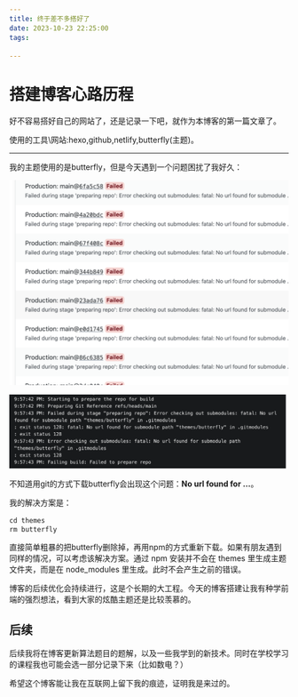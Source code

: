 ```yaml
---
title: 终于差不多搭好了
date: 2023-10-23 22:25:00
tags:

---
```


# 搭建博客心路历程

好不容易搭好自己的网站了，还是记录一下吧，就作为本博客的第一篇文章了。

使用的工具\网站:hexo,github,netlify,butterfly(主题)。

[搭建教程]: https://blog.cuijiacai.com/blog-building/
[美化教程]: https://butterfly.js.org/

---

我的主题使用的是butterfly，但是今天遇到一个问题困扰了我好久：

![image-20231023223200918](./assets/image-20231023223200918-8078222.png)

![image-20231023223254155](./assets/image-20231023223254155-8078239.png)

不知道用git的方式下载butterfly会出现这个问题：**No url found for …**。

我的解决方案是：

```
cd themes
rm butterfly
```

直接简单粗暴的把butterfly删除掉，再用npm的方式重新下载。如果有朋友遇到同样的情况，可以考虑该解决方案。通过 npm 安装并不会在 themes 里生成主题文件夹，而是在 node_modules 里生成。此时不会产生之前的错误。

博客的后续优化会持续进行，这是个长期的大工程。今天的博客搭建让我有种学前端的强烈想法，看到大家的炫酷主题还是比较羡慕的。



## 后续

后续我将在博客更新算法题目的题解，以及一些我学到的新技术。同时在学校学习的课程我也可能会选一部分记录下来（比如数电？）

希望这个博客能让我在互联网上留下我的痕迹，证明我是来过的。

